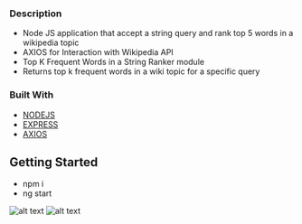 ### Description

  * Node JS application that accept a string query and rank top 5 words in a wikipedia topic
  * AXIOS for Interaction with Wikipedia API
  * Top K Frequent Words in a String Ranker module
  * Returns top k frequent words in a wiki topic for a specific query

### Built With

* [NODEJS](https://nodejs.org)
* [EXPRESS](https://expressjs.com)
* [AXIOS](https://www.npmjs.com/package/axios)



<!-- GETTING STARTED -->
## Getting Started

* npm i
* ng start

![alt text](https://i.postimg.cc/VkFDn0LF/frontback.png)
![alt text](https://i.postimg.cc/q7RXKmFk/back.png)
